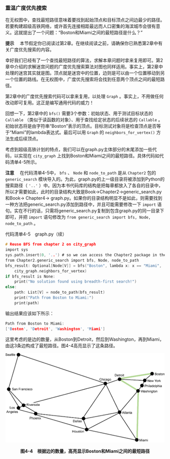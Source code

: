 ### 重温广度优先搜索

在无权图中，查找最短路径意味着要找到起始顶点和目标顶点之间边最少的路径。若要构建超级高铁网络，或许首先连接相距最远而人口密集的海滨城市会很有意义。这就提出了一个问题：“Boston和Miami之间的最短路径是什么？”



**提示** 　本节假定你已阅读过第2章。在继续阅读之前，请确保你已熟悉第2章中有关广度优先搜索的内容。



幸好我们已经有了一个查找最短路径的算法，求解本章问题时拿来复用即可。第2章中介绍的求解迷宫问题的广度优先搜索算法对图也同样适用。事实上，第2章中处理的迷宫其实就是图。顶点就是迷宫中的位置，边则是可以由一个位置移动到另一个位置的路线。在无权图中，广度优先搜索将会找到任意两个顶点之间的最短路径。

第2章中的广度优先搜索代码可以拿来复用，以处理 `Graph` 。事实上，不用做任何改动即可复用。这正是编写通用代码的威力！

回想一下，第2章中的 `bfs()` 需要3个参数：初始状态、用于测试目标状态的 `Callable` （类似于读函数的对象）、用于查找给定状态的后续状态的 `Callable` 。初始状态将是由字符串“Boston”表示的顶点。目标测试对象将是检查顶点是否等于“Miami”的lambda表达式。最后可以用 `Graph` 的 `neighbors_for_vertex()` 方法生成后续顶点。

考虑到超级高铁计划的特点，我们可以在graph.py主体部分的末尾添加一些代码，以实现在 `city_graph` 上找到Boston和Miami之间的最短路径。具体代码如代码清单4-5所示。



**注意** 　在代码清单4-5中， `bfs` 、 `Node` 和 `node_to_path` 是从 `Chapter2` 包的 `generic_search` 模块导入的。为此，graph.py的上一级目录将被添加到Python的搜索路径（ `'..'` ）中。因为本书代码库的结构是把每章都放入了各自的目录中，所以才需要如此，此时的目录结构大致是Book->Chapter2->generic_search.py和Book-> Chapter4-> graph.py。如果你的目录结构明显不是如此，则需要找到一种方法把generic_search.py添加到路径中，并且可能需要修改一下 `import` 语句。实在不行的话，只需将generic_search.py复制到包含graph.py的同一目录下即可，并把 `import` 语句修改为 `from generic_search import bfs, Node, node_to_path` 。



代码清单4-5　graph.py（续）

```c
# Reuse BFS from chapter 2 on city_graph
import sys
sys.path.insert(0, '..') # so we can access the Chapter2 package in the parent directory
from Chapter2.generic_search import bfs, Node, node_to_path
bfs_result: Optional[Node[V]] = bfs("Boston", lambda x: x == "Miami",
    city_graph.neighbors_for_vertex)
if bfs_result is None:
    print("No solution found using breadth-first search!")
else:
    path: List[V] = node_to_path(bfs_result)
    print("Path from Boston to Miami:")
    print(path)

```

输出结果应该如下所示：

```c
Path from Boston to Miami:
['Boston', 'Detroit', 'Washington', 'Miami']
```

这里考虑的是边的数量，从Boston到Detroit，然后到Washington，再到Miami，由这3条边构成了最短路径。图4-4高亮显示了这条路径。

![30.png](../images/30.png)
<center class="my_markdown"><b class="my_markdown">图4-4　根据边的数量，高亮显示Boston和Miami之间的最短路径</b></center>


